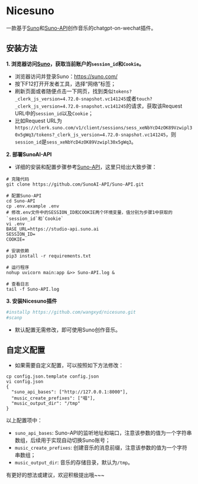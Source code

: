 # Nicesuno

一款基于[Suno](https://suno.com/)和[Suno-API](https://github.com/SunoAI-API/Suno-API)创作音乐的chatgpt-on-wechat插件。

## 安装方法

**1. 浏览器访问[Suno](https://suno.com/)，获取当前账户的`session_id`和`Cookie`。**

+ 浏览器访问并登录Suno：https://suno.com/
+ 按下F12打开开发者工具，选择“网络”标签；
+ 刷新页面或者随便点击一下网页，找到类似`tokens?_clerk_js_version=4.72.0-snapshot.vc141245`或者`touch?_clerk_js_version=4.72.0-snapshot.vc141245`的请求，获取该Request URL中的`session_id`以及`Cookie`；
+ 比如Request URL为`https://clerk.suno.com/v1/client/sessions/sess_xeNbYcD4zOK89Vzwipl30x5gWq3/tokens?_clerk_js_version=4.72.0-snapshot.vc141245`，则`session_id`是`sess_xeNbYcD4zOK89Vzwipl30x5gWq3`。

**2. 部署SunoAI-API**

+ 详细的安装和配置步骤参考[Suno-API](https://github.com/SunoAI-API/Suno-API)，这里只给出大致步骤：
```shell
# 克隆代码
git clone https://github.com/SunoAI-API/Suno-API.git

# 配置Suno-API
cd Suno-API
cp .env.example .env
# 修改.env文件中的SESSION_ID和COOKIE两个环境变量，值分别为步骤1中获取的`session_id`和`Cookie`
vi .env
BASE_URL=https://studio-api.suno.ai
SESSION_ID=
COOKIE=

# 安装依赖
pip3 install -r requirements.txt

# 运行程序
nohup uvicorn main:app &>> Suno-API.log &

# 查看日志
tail -f Suno-API.log
```

**3. 安装Nicesuno插件**

```sh
#installp https://github.com/wangxyd/nicesuno.git
#scanp
```
+ 默认配置无需修改，即可使用Suno创作音乐。

## 自定义配置

+ 如果需要自定义配置，可以按照如下方法修改：
```shell
cp config.json.template config.json
vi config.json
{
  "suno_api_bases": ["http://127.0.0.1:8000"],
  "music_create_prefixes": ["唱"],
  "music_output_dir": "/tmp"
}
```

以上配置项中：

- `suno_api_bases`: Suno-API的监听地址和端口，注意该参数的值为一个字符串数组，后续用于实现自动切换Suno账号；
- `music_create_prefixes`: 创建音乐的消息前缀，注意该参数的值为一个字符串数组；
- `music_output_dir`: 音乐的存储目录，默认为`/tmp`。

有更好的想法或建议，欢迎积极提出哦~~~